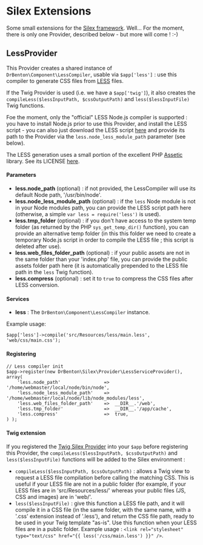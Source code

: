 # Silex Extensions

Some small extensions for the [Silex framework](silex.sensiolabs.org).
Well... For the moment, there is only one Provider, described below - but more will come ! :-)

## LessProvider

This Provider creates a shared instance of ```DrBenton\Component\LessCompiler```, usable via ```$app['less']``` : use this compiler to generate CSS files from [LESS](http://lesscss.org/) files.

If the Twig Provider is used (i.e. we have a ```$app['twig']```), it also creates the ```compileLess($lessInputPath, $cssOutputPath)``` and ```less($lessInputFile)``` Twig functions.

Foe the moment, only the "official" LESS Node.js compiler is supported : you have to install Node.js prior to use this Provider, and install the LESS script - you can also just download the LESS script [here](http://lesscss.googlecode.com/files/less-1.1.3.min.js) and provide its path to the Provider via the ```less.node_less_module_path``` parameter (see below).

The LESS generation uses a small portion of the excellent PHP [Assetic](https://github.com/kriswallsmith/assetic) library. See its LICENSE [here](https://github.com/kriswallsmith/assetic/blob/master/LICENSE).


#### Parameters

- **less.node_path** (optional) : if not provided, the LessCompiler will use its default Node path, '/usr/bin/node'.
- **less.node_less_module_path** (optional) : if the ```less``` Node module is not in your Node modules path, you can provide the LESS script path here (otherwise, a simple ```var less = require('less')``` is used).
- **less.tmp_folder** (optional) : if you don't have access to the system temp folder (as returned by the PHP ```sys_get_temp_dir()``` function), you can provide an alternative temp folder (in this this folder we need to create a temporary Node.js script in order to compile the LESS file ; this script is deleted after use).
- **less.web_files_folder_path** (optional) : if your public assets are not in the same folder than your 'index.php' file, you can provide the public assets folder path here (it is automatically prepended to the LESS file path in the ```less``` Twig function).
- **less.compress** (optional) : set it to ```true``` to compress the CSS files after LESS conversion.

#### Services

- **less** : The ```DrBenton\Component\LessCompiler``` instance.

Example usage:
```
$app['less']->compile('src/Resources/less/main.less', 'web/css/main.css');
```

#### Registering

```
// Less compiler init
$app->register(new DrBenton\Silex\Provider\LessServiceProvider(), array(
    'less.node_path'                => '/home/webmaster/local/node/bin/node',
    'less.node_less_module_path'    => '/home/webmaster/local/node/lib/node_modules/less',
    'less.web_files_folder_path'    =>  __DIR__.'/web',
    'less.tmp_folder'               =>  __DIR__.'/app/cache',
    'less.compress'                 =>  true,
) );
```

#### Twig extension

If you registered the [Twig Silex Provider](http://silex.sensiolabs.org/doc/providers/twig.html) into your ```$app``` before registering this Provider, the ```compileLess($lessInputPath, $cssOutputPath)``` and ```less($lessInputFile)``` functions will be added to the Silex environment :

 - ```compileLess($lessInputPath, $cssOutputPath)``` : allows a Twig view to request a LESS file compilation before calling the matching CSS.
This is useful if your LESS file are not in a public folder (for example, if your LESS files are in 'src/Resources/less/' whereas your public files (JS, CSS and images) are in 'web/'.
 - ```less($lessInputFile)``` : give this function a LESS file path, and it will compile it in a CSS file (in the same folder, with the same name, with a '.css' extension instead of '.less'), and return the CSS file path, ready to be used in your Twig template "as-is". Use this function when your LESS files are in a public folder.
Example usage : ```<link rel="stylesheet" type="text/css" href="{{ less('/css/main.less') }}" />```.




